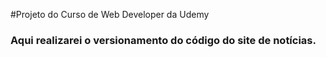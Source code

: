 
#Projeto do Curso de Web Developer da Udemy 
### Aqui realizarei o versionamento do código do site de notícias.
